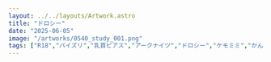 ```yaml
---
layout: ../../layouts/Artwork.astro
title: "ドロシー"
date: "2025-06-05"
image: "/artworks/0540_study_001.png"
tags: ["R18","パイズリ","乳首ピアス","アークナイツ","ドロシー","ケモミミ","かんたん絵"]
---
```


